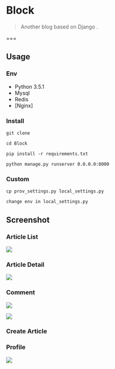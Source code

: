 # Block

> Another blog based on Django . 

===

## Usage

### Env

- Python 3.5.1
- Mysql
- Redis
- [Nginx]

### Install

	git clone 
	
	cd Block 
	
	pip install -r requirements.txt 
	
	python manage.py runserver 0.0.0.0:8000
	
### Custom

	cp prov_settings.py local_settings.py
	
	change env in local_settings.py
	
	
## Screenshot

### Article List

![](https://static.joway.wang/upload/14841134357.png)

### Article Detail

![](https://static.joway.wang/upload/14841135176.png)

### Comment

![](https://static.joway.wang/upload/14841135852.png)

![](https://static.joway.wang/upload/14841136332.png)

### Create Article


### Profile

![](https://static.joway.wang/upload/14841151685.png)


 
